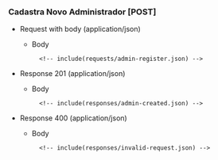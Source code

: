 ### Cadastra Novo Administrador [POST]

+ Request with body (application/json)

    + Body

            <!-- include(requests/admin-register.json) -->

+ Response 201 (application/json)

    + Body

            <!-- include(responses/admin-created.json) -->

+ Response 400 (application/json)

    + Body

            <!-- include(responses/invalid-request.json) -->
